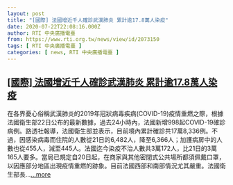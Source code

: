 ```yaml
---
layout: post
title: "[國際] 法國增近千人確診武漢肺炎 累計逾17.8萬人染疫"
date: 2020-07-22T22:08:16.000Z
author: RTI 中央廣播電臺
from: https://www.rti.org.tw/news/view/id/2073150
tags: [ RTI 中央廣播電臺 ]
categories: [ news, RTI 中央廣播電臺 ]
---
```

<!--1595455696000-->
[[國際] 法國增近千人確診武漢肺炎 累計逾17.8萬人染疫](https://www.rti.org.tw/news/view/id/2073150)
------

<div>
在各界憂心俗稱武漢肺炎的2019年冠狀病毒疾病(COVID-19)疫情重燃之際，根據法國衛生部22日公布的最新數據，過去24小時內，法國新增998起COVID-19確診病例。路透社報導，法國衛生部並表示，目前境內累計確診共17萬8,336例。不過，因感染病毒而住院的人數從21日的6,482人，降至6,366人；加護病房中的人數也從455人，減至445人。法國迄今染疫不治人數共3萬172人，比21日的3萬165人要多。當局已規定自20日起，在商家與其他密閉式公共場所都須佩戴口罩，以因應部分地區出現疫情重燃的跡象。目前法國西部和南部情況尤其嚴重。法國衛生部長...<a target="_blank" href="https://www.rti.org.tw/news/view/id/2073150">...more</a>
</div>

